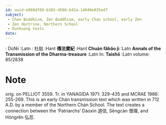 ```yaml
---
id: uuid-e988df69-b383-4560-b42a-14040e035ed7
subject: 
 - Chan Buddhism, Zen Buddhism, early Chan school, early Zen
 - Zen doctrine, Northern School
 - Dunhuang texts
date: 
---
```


: Dùfěi :Latn
: 杜胐 :Hant
**傳法寶紀** :Hant
**Chuán fǎbǎo jì** :Latn
**Annals of the Transmission of the Dharma-treasure** :Latn
In: 
**Taishō** :Latn
volume: 85/2838
# Note
orig. on PELLIOT 3559. Tr. in YANAGIDA 1971: 329-435 and MCRAE 1986: 255-269. This is an early Chán transmission text which was written in 712 A.D. by a member of the Northern Chán School. The text creates a connection between the ‘Patriarchs’ Dàoxìn 道信, Sēngcàn 僧璨, and Hóngrěn 弘忍.